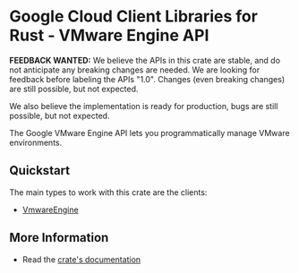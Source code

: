# Google Cloud Client Libraries for Rust - VMware Engine API

<!-- Code generated by sidekick. DO NOT EDIT. -->

**FEEDBACK WANTED:** We believe the APIs in this crate are stable, and
do not anticipate any breaking changes are needed. We are looking for
feedback before labeling the APIs "1.0". Changes (even breaking changes)
are still possible, but not expected.

We also believe the implementation is ready for production, bugs are
still possible, but not expected.

The Google VMware Engine API lets you programmatically manage VMware
environments.

## Quickstart

The main types to work with this crate are the clients:

- [VmwareEngine]

## More Information

- Read the [crate's documentation](https://docs.rs/google-cloud-vmwareengine-v1/latest/google-cloud-vmwareengine-v1)

[VmwareEngine]: https://docs.rs/google-cloud-vmwareengine-v1/latest/google_cloud_vmwareengine_v1/client/struct.VmwareEngine.html
